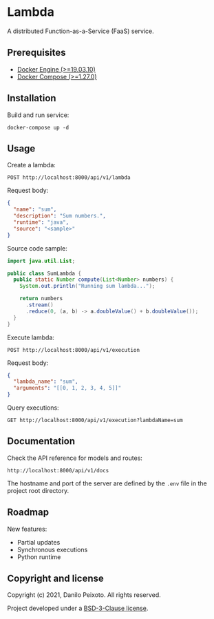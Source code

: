 # Lambda

A distributed Function-as-a-Service (FaaS) service.

## Prerequisites

* [Docker Engine (>=19.03.10)](https://docs.docker.com/engine)
* [Docker Compose (>=1.27.0)](https://docs.docker.com/compose)

## Installation

Build and run service:

```
docker-compose up -d
```

## Usage

Create a lambda:

```
POST http://localhost:8000/api/v1/lambda
```

Request body:

```json
{
  "name": "sum",
  "description": "Sum numbers.",
  "runtime": "java",
  "source": "<sample>"
}
```

Source code sample:

```java
import java.util.List;

public class SumLambda {
  public static Number compute(List<Number> numbers) {
    System.out.println("Running sum lambda...");

    return numbers
      .stream()
      .reduce(0, (a, b) -> a.doubleValue() + b.doubleValue());
  }
}
```

Execute lambda:

```
POST http://localhost:8000/api/v1/execution
```

Request body:

```json
{
  "lambda_name": "sum",
  "arguments": "[[0, 1, 2, 3, 4, 5]]"
}
```

Query executions:

```
GET http://localhost:8000/api/v1/execution?lambdaName=sum
```

## Documentation

Check the API reference for models and routes:

```
http://localhost:8000/api/v1/docs
```

The hostname and port of the server are defined by the `.env` file in the project root directory.

## Roadmap

New features:

* Partial updates
* Synchronous executions
* Python runtime

## Copyright and license

Copyright (c) 2021, Danilo Peixoto. All rights reserved.

Project developed under a [BSD-3-Clause license](LICENSE.md).
